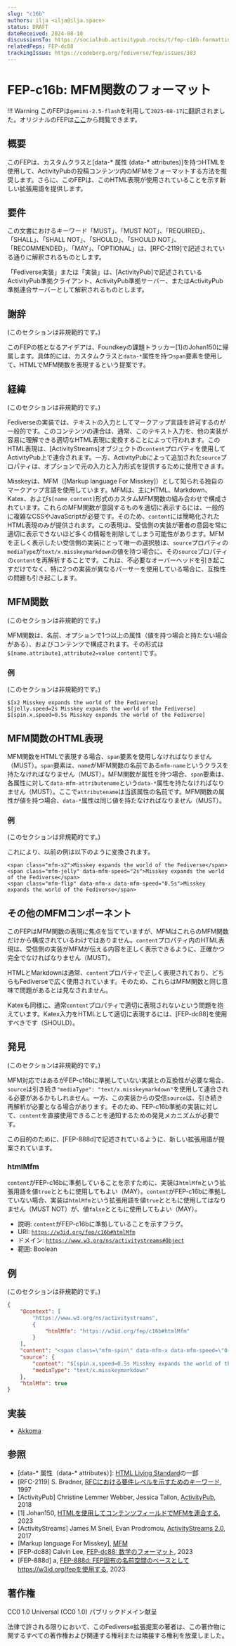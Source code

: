 ```yaml
---
slug: "c16b"
authors: ilja <ilja@ilja.space>
status: DRAFT
dateReceived: 2024-08-10
discussionsTo: https://socialhub.activitypub.rocks/t/fep-c16b-formatting-mfm-functions/4448
relatedFeps: FEP-dc88
trackingIssue: https://codeberg.org/fediverse/fep/issues/383
---
```


# FEP-c16b: MFM関数のフォーマット

!!! Warning
    このFEPは`gemini-2.5-flash`を利用して`2025-08-17`に翻訳されました。オリジナルのFEPは[ここ](https://codeberg.org/fediverse/fep/src/branch/main/fep/c16b/fep-c16b.md)から閲覧できます。

## 概要

このFEPは、カスタムクラスと[data-* 属性 (data-* attributes)]を持つHTMLを使用して、ActivityPubの投稿コンテンツ内のMFMをフォーマットする方法を推奨します。さらに、このFEPは、このHTML表現が使用されていることを示す新しい拡張用語を提供します。

## 要件

この文書におけるキーワード「MUST」、「MUST NOT」、「REQUIRED」、「SHALL」、「SHALL NOT」、「SHOULD」、「SHOULD NOT」、「RECOMMENDED」、「MAY」、「OPTIONAL」は、[RFC-2119]で記述されている通りに解釈されるものとします。

「Fediverse実装」または「実装」は、[ActivityPub]で記述されているActivityPub準拠クライアント、ActivityPub準拠サーバー、またはActivityPub準拠連合サーバーとして解釈されるものとします。

## 謝辞

(このセクションは非規範的です。)

このFEPの核となるアイデアは、Foundkeyの課題トラッカー[1]のJohan150に帰属します。具体的には、カスタムクラスと`data-*`属性を持つ`span`要素を使用して、HTMLでMFM関数を表現するという提案です。

## 経緯

(このセクションは非規範的です。)

Fediverseの実装では、テキストの入力としてマークアップ言語を許可するのが一般的です。このコンテンツの連合は、通常、このテキスト入力を、他の実装が容易に理解できる適切なHTML表現に変換することによって行われます。このHTML表現は、[ActivityStreams]オブジェクトの`content`プロパティを使用してActivityPub上で連合されます。一方、ActivityPubによって追加された`source`プロパティは、オプションで元の入力と入力形式を提供するために使用できます。

Misskeyは、MFM（[Markup language For Misskey]）として知られる独自のマークアップ言語を使用しています。MFMは、主にHTML、Markdown、Katex、および`$[name content]`形式のカスタムMFM関数の組み合わせで構成されています。これらのMFM関数が意図するものを適切に表示するには、一般的に複雑なCSSやJavaScriptが必要です。そのため、`content`には簡略化されたHTML表現のみが提供されます。この表現は、受信側の実装が著者の意図を常に適切に表示できないほど多くの情報を削除してしまう可能性があります。MFMを正しく表示したい受信側の実装にとって唯一の選択肢は、`source`プロパティの`mediaType`が`text/x.misskeymarkdown`の値を持つ場合に、その`source`プロパティの`content`を再解析することです。これは、不必要なオーバーヘッドを引き起こすだけでなく、特に2つの実装が異なるパーサーを使用している場合に、互換性の問題も引き起こします。

## MFM関数

(このセクションは非規範的です。)

MFM関数は、名前、オプションで1つ以上の属性（値を持つ場合と持たない場合がある）、およびコンテンツで構成されます。その形式は`$[name.attribute1,attribute2=value content]`です。

### 例

(このセクションは非規範的です。)

```
$[x2 Misskey expands the world of the Fediverse]
$[jelly.speed=2s Misskey expands the world of the Fediverse]
$[spin.x,speed=0.5s Misskey expands the world of the Fediverse]
```

## MFM関数のHTML表現

MFM関数をHTMLで表現する場合、`span`要素を使用しなければなりません（MUST）。`span`要素は、`name`がMFM関数の名前である`mfm-name`というクラスを持たなければなりません（MUST）。MFM関数が属性を持つ場合、`span`要素は、各属性に対して`data-mfm-attributename`という`data-*`属性を持たなければなりません（MUST）。ここで`attributename`は当該属性の名前です。MFM関数の属性が値を持つ場合、`data-*`属性は同じ値を持たなければなりません（MUST）。

### 例

(このセクションは非規範的です。)

これにより、以前の例は以下のように変換されます。

```
<span class="mfm-x2">Misskey expands the world of the Fediverse</span>
<span class="mfm-jelly" data-mfm-speed="2s">Misskey expands the world of the Fediverse</span>
<span class="mfm-flip" data-mfm-x data-mfm-speed="0.5s">Misskey expands the world of the Fediverse</span>
```

## その他のMFMコンポーネント

このFEPはMFM関数の表現に焦点を当てていますが、MFMはこれらのMFM関数だけから構成されているわけではありません。`content`プロパティ内のHTML表現は、受信側の実装がMFMが伝える内容を正しく表示できるように、正確かつ完全でなければなりません（MUST）。

HTMLとMarkdownは通常、`content`プロパティで正しく表現されており、どちらもFediverseで広く使用されています。そのため、これらはMFM関数と同じ意味で問題があるとは見なされません。

Katexも同様に、通常`content`プロパティで適切に表現されないという問題を抱えています。Katex入力をHTMLとして適切に表現するには、[FEP-dc88]を使用すべきです（SHOULD）。

## 発見

(このセクションは非規範的です。)

MFM対応ではあるがFEP-c16bに準拠していない実装との互換性が必要な場合、`source`は引き続き`"mediaType": "text/x.misskeymarkdown"`を使用して連合される必要があるかもしれません。一方、この実装からの受信`source`は、引き続き再解析が必要となる場合があります。そのため、FEP-c16b準拠の実装に対して、`content`を直接使用できることを通知するための発見メカニズムが必要です。

この目的のために、[FEP-888d]で記述されているように、新しい拡張用語が提案されています。

### htmlMfm

`content`がFEP-c16bに準拠していることを示すために、実装は`htmlMfm`という拡張用語を値`true`とともに使用してもよい（MAY）。`content`がFEP-c16bに準拠していない場合、実装は`htmlMfm`という拡張用語を値`true`とともに使用してはなりません（MUST NOT）が、値`false`とともに使用してもよい（MAY）。

* 説明: `content`がFEP-c16bに準拠していることを示すフラグ。
* URI: <code>https://w3id.org/fep/c16b#htmlMfm</code></li>
* ドメイン: <code>https://www.w3.org/ns/activitystreams#Object</code></li>
* 範囲: Boolean</li>

## 例

(このセクションは非規範的です。)

```json
{
	"@context": [
		"https://www.w3.org/ns/activitystreams",
		{
			"htmlMfm": "https://w3id.org/fep/c16b#htmlMfm"
		}
	],
	"content": "<span class=\"mfm-spin\" data-mfm-x data-mfm-speed=\"0.5s\">Misskey expands the world of the Fediverse</span>",
	"source": {
		"content": "$[spin.x,speed=0.5s Misskey expands the world of the Fediverse]",
		"mediaType": "text/x.misskeymarkdown"
	},
	"htmlMfm": true
}
```

## 実装

- [Akkoma](https://akkoma.dev/AkkomaGang/akkoma/src/branch/stable/FEDERATION.md#supported-feps)

## 参照

- [data-* 属性（data-* attributes）]: [HTML Living Standard](https://html.spec.whatwg.org/multipage/dom.html#embedding-custom-non-visible-data-with-the-data-*-attributes)の一部
- [RFC-2119] S. Bradner, [RFCにおける要件レベルを示すためのキーワード](https://datatracker.ietf.org/doc/html/rfc2119), 1997
- [ActivityPub] Christine Lemmer Webber, Jessica Tallon, [ActivityPub](https://www.w3.org/TR/activitypub/), 2018
- [1] Johan150, [HTMLを使用してコンテンツフィールドでMFMを連合する](https://akkoma.dev/FoundKeyGang/FoundKey/issues/343#issuecomment-7344), 2023
- [ActivityStreams] James M Snell, Evan Prodromou, [ActivityStreams 2.0](https://www.w3.org/TR/activitystreams-core), 2017
- [Markup language For Misskey], [MFM](https://misskey-hub.net/en/docs/for-users/features/mfm/)
- [FEP-dc88] Calvin Lee, [FEP-dc88: 数学のフォーマット](https://codeberg.org/ilja/fep/src/branch/main/fep/dc88/fep-dc88.md), 2023
- [FEP-888d] a, [FEP-888d: FEP固有の名前空間のベースとしてhttps://w3id.org/fepを使用する](https://codeberg.org/ilja/fep/src/branch/main/fep/888d/fep-888d.md), 2023

## 著作権

CC0 1.0 Universal (CC0 1.0) パブリックドメイン献呈

法律で許される限りにおいて、このFediverse拡張提案の著者は、この著作物に関するすべての著作権および関連する権利または隣接する権利を放棄しました。